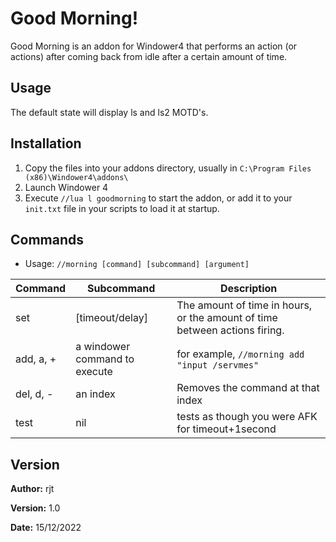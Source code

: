 # Good Morning!

Good Morning is an addon for Windower4 that performs an action (or actions) after coming back from idle after a certain amount of time.

## Usage

The default state will display ls and ls2 MOTD's.

## Installation

1. Copy the files into your addons directory, usually in `C:\Program Files (x86)\Windower4\addons\`
2. Launch Windower 4
3. Execute `//lua l goodmorning` to start the addon, or add it to your `init.txt` file in your scripts to load it at startup.

## Commands

* Usage:  `//morning [command] [subcommand] [argument]`

| Command | Subcommand | Description |
| --- | --- | --- |
| set | [timeout/delay] | The amount of time in hours, or the amount of time between actions firing. |
| add, a, + | a windower command to execute | for example, `//morning add "input /servmes"` |
| del, d, - | an index | Removes the command at that index |
| test | nil | tests as though you were AFK for timeout+1second |

## Version

**Author:** rjt

**Version:** 1.0

**Date:** 15/12/2022
